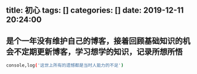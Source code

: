 title: 初心
tags: []
categories: []
date: 2019-12-11 20:24:00
---


## 是个一年没有维护自己的博客，接着回顾基础知识的机会不定期更新博客，学习想学的知识，记录所想所悟



``` bash
console,log('这世上所有的遗憾都是当时人能力的不足')
```

